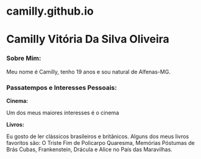 # camilly.github.io
<!DOCTYPE html>
<html>
<head>
    <h1>Camilly Vitória Da Silva Oliveira</h1>
  <body>
<h3>Sobre Mim:</h3>
  <p>Meu nome é Camilly, tenho 19 anos e sou natural de Alfenas-MG. 
<h3> Passatempos e Interesses Pessoais:</h3>
  <p><strong>Cinema:</strong>
  <p>Um dos meus maiores interesses é o cinema
    <p><strong>Livros:</strong>
   <p> Eu gosto de ler clássicos brasileiros e britânicos. 
Alguns dos meus livros favoritos são: O Triste Fim de Policarpo Quaresma, Memórias Póstumas de Brás Cubas, Frankenstein, Drácula e Alice no País das Maravilhas.
